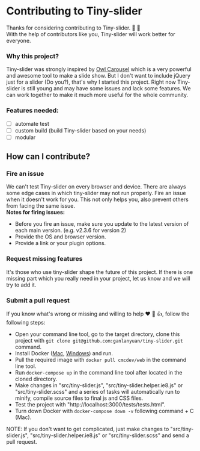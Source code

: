 # Contributing to Tiny-slider
Thanks for considering contributing to Tiny-slider. :tada: :clap:   
With the help of contributors like you, Tiny-slider will work better for everyone.   

### Why this project?
Tiny-slider was strongly inspired by [Owl Carousel](https://owlcarousel2.github.io/OwlCarousel2/) which is a very powerful and awesome tool to make a slide show. But I don't want to include jQuery just for a slider (Do you?), that's why I started this project. Right now Tiny-slider is still young and may have some issues and lack some features. We can work together to make it much more useful for the whole community.   

### Features needed:  
- [ ] automate test  
- [ ] custom build (build Tiny-slider based on your needs)
- [ ] modular

## How can I contribute?

### Fire an issue
We can't test Tiny-slider on every browser and device. There are always some edge cases in which tiny-slider may not run properly. Fire an issue when it doesn't work for you. This not only helps you,  also prevent others from facing the same issue.  
**Notes for firing issues:**   
- Before you fire an issue, make sure you update to the latest version of each main version. (e.g. v2.3.6 for version 2)   
- Provide the OS and browser version.
- Provide a link or your plugin options.

### Request missing features
It's those who use tiny-slider shape the future of this project. If there is one missing part which you really need in your project, let us know and we will try to add it.

### Submit a pull request
If you know what's wrong or missing and willing to help :heart: :clap: :+1:, follow the following steps:
- Open your command line tool, go to the target directory, clone this project with `git clone git@github.com:ganlanyuan/tiny-slider.git` command.
- Install Docker ([Mac](https://store.docker.com/editions/community/docker-ce-desktop-mac), [Windows](https://store.docker.com/editions/community/docker-ce-desktop-windows)) and run.
- Pull the required image with `docker pull cmcdev/web` in the command line tool.
- Run `docker-compose up` in the command line tool after located in the cloned directory.
- Make changes in "src/tiny-slider.js", "src/tiny-slider.helper.ie8.js" or "src/tiny-slider.scss" and a series of tasks will automatically run to minify, compile source files to final js and CSS files.
- Test the project with "http://localhost:3000/tests/tests.html".
- Turn down Docker with `docker-compose down -v` following command + C (Mac).   

NOTE: If you don't want to get complicated, just make changes to "src/tiny-slider.js", "src/tiny-slider.helper.ie8.js" or "src/tiny-slider.scss" and send a pull request.
